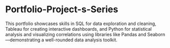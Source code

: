 # Portfolio-Project-s-Series
This portfolio showcases skills in SQL for data exploration and cleaning, Tableau for creating interactive dashboards, and Python for statistical analysis and visualizing correlations using libraries like Pandas and Seaborn—demonstrating a well-rounded data analysis toolkit.
